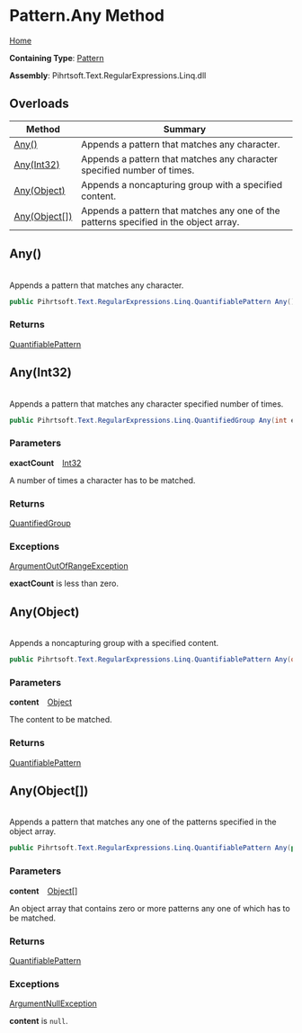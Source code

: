 # Pattern\.Any Method

[Home](../../../../../../README.md)

**Containing Type**: [Pattern](../README.md)

**Assembly**: Pihrtsoft\.Text\.RegularExpressions\.Linq\.dll

## Overloads

| Method | Summary |
| ------ | ------- |
| [Any()](#Pihrtsoft_Text_RegularExpressions_Linq_Pattern_Any) | Appends a pattern that matches any character\. |
| [Any(Int32)](#Pihrtsoft_Text_RegularExpressions_Linq_Pattern_Any_System_Int32_) | Appends a pattern that matches any character specified number of times\. |
| [Any(Object)](#Pihrtsoft_Text_RegularExpressions_Linq_Pattern_Any_System_Object_) | Appends a noncapturing group with a specified content\. |
| [Any(Object\[\])](#Pihrtsoft_Text_RegularExpressions_Linq_Pattern_Any_System_Object___) | Appends a pattern that matches any one of the patterns specified in the object array\. |

## Any\(\) <a id="Pihrtsoft_Text_RegularExpressions_Linq_Pattern_Any"></a>

\
Appends a pattern that matches any character\.

```csharp
public Pihrtsoft.Text.RegularExpressions.Linq.QuantifiablePattern Any()
```

### Returns

[QuantifiablePattern](../../QuantifiablePattern/README.md)

## Any\(Int32\) <a id="Pihrtsoft_Text_RegularExpressions_Linq_Pattern_Any_System_Int32_"></a>

\
Appends a pattern that matches any character specified number of times\.

```csharp
public Pihrtsoft.Text.RegularExpressions.Linq.QuantifiedGroup Any(int exactCount)
```

### Parameters

**exactCount** &ensp; [Int32](https://docs.microsoft.com/en-us/dotnet/api/system.int32)

A number of times a character has to be matched\.

### Returns

[QuantifiedGroup](../../QuantifiedGroup/README.md)

### Exceptions

[ArgumentOutOfRangeException](https://docs.microsoft.com/en-us/dotnet/api/system.argumentoutofrangeexception)

**exactCount** is less than zero\.

## Any\(Object\) <a id="Pihrtsoft_Text_RegularExpressions_Linq_Pattern_Any_System_Object_"></a>

\
Appends a noncapturing group with a specified content\.

```csharp
public Pihrtsoft.Text.RegularExpressions.Linq.QuantifiablePattern Any(object content)
```

### Parameters

**content** &ensp; [Object](https://docs.microsoft.com/en-us/dotnet/api/system.object)

The content to be matched\.

### Returns

[QuantifiablePattern](../../QuantifiablePattern/README.md)

## Any\(Object\[\]\) <a id="Pihrtsoft_Text_RegularExpressions_Linq_Pattern_Any_System_Object___"></a>

\
Appends a pattern that matches any one of the patterns specified in the object array\.

```csharp
public Pihrtsoft.Text.RegularExpressions.Linq.QuantifiablePattern Any(params object[] content)
```

### Parameters

**content** &ensp; [Object](https://docs.microsoft.com/en-us/dotnet/api/system.object)\[\]

An object array that contains zero or more patterns any one of which has to be matched\.

### Returns

[QuantifiablePattern](../../QuantifiablePattern/README.md)

### Exceptions

[ArgumentNullException](https://docs.microsoft.com/en-us/dotnet/api/system.argumentnullexception)

**content** is `null`\.

